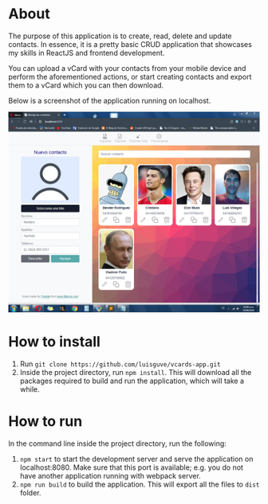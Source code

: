 # About

The purpose of this application is to create, read, delete and update contacts. In essence, it is a pretty basic CRUD application that showcases my skills in ReactJS and frontend development.

You can upload a vCard with your contacts from your mobile device and perform the aforementioned actions, or start creating contacts and export them to a vCard which you can then download.

Below is a screenshot of the application running on localhost.

![sample](sample.png)

# How to install

1. Run `git clone https://github.com/luisguve/vcards-app.git`
2. Inside the project directory, run `npm install`. This will download all the packages required to build and run the application, which will take a while.

# How to run

In the command line inside the project directory, run the following:

1. `npm start` to start the development server and serve the application on localhost:8080. Make sure that this port is available; e.g. you do not have another application running with webpack server.
2. `npm run build` to build the application. This will export all the files to `dist` folder.
